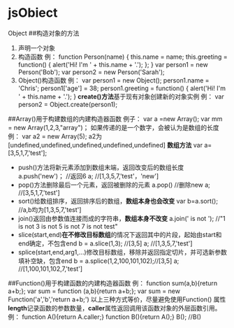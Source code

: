 ﻿# jsObiect

Object
##构造对象的方法

 1. 声明一个对象
 2. 构造函数
例：
function Person(name) {
  this.name = name;
  this.greeting = function() {
    alert('Hi! I\'m ' + this.name + '.');
  };
}
var person1 = new Person('Bob');
var person2 = new Person('Sarah');
 3. Object()构造函数
例：
var person1 = new Object();
person1.name = 'Chris';
person1['age'] = 38;
person1.greeting = function() {
  alert('Hi! I\'m ' + this.name + '.');
}
**create()方法**基于现有对象创建新的对象实例
例：
var person2 = Object.create(person1);


##Array()用于构建数组的内建构造器函数
例子：
var a =new Array();
var mm = new Array(1,2,3,"array")；
如果传递的是一个数字，会被认为是数组的长度
例：
var a2 = new Array(5);
a2为[undefined,undefined,undefined,undefined,undefined]
**数组方法**
var a=[3,5,1,7,'test'];
 - push()方法将新元素添加到数组末端，返回改变后的数组长度
   a.push('new')；   //返回6
   a;    //[1,3,5,7,'test'，'new']
 - pop()方法删除最后一个元素，返回被删除的元素
   a.pop()  //删除new
   a;   //[3,5,1,7,'test']
 - sort()给数组排序，返回排序后的数组，**数组本身也会改变**
   var b=a.sort();    //a,b均为[1,3,5,7,'test']
 - join()返回由参数值连接而成的字符串，**数组本身不改变**
   a.join(' is not ');     //"1 is not 3 is not 5 is not 7 is not test"
 - slice(start,end)**在不修改目标数组**的情况下返回其中的片段，起始由start和end确定，不包含end
   b = a.slice(1,3);     //[3,5]
   a;        //[1,3,5,7,'test']
 - splice(start,end,arg1,...)修改目标数组，移除并返回指定切片，并可选新参数填补空缺，包含end
   b = a.splice(1,2,100,101,102);//[3,5]
   a;     //[1,100,101,102,7,'test']


##Function()用于构建函数的内建构造器函数
例：
function sum(a,b){return a+b;};
var sum = function (a,b){return a+b;};
var sum = new Function('a','b','return a+b;')
以上三种方式等价，尽量避免使用Function()
属性**length**记录函数的参数数量，**caller**属性返回调用该函数对象的外层函数引用。
例：
function A(){return A.caller;}
function B(){return A();}
B();  //B()
